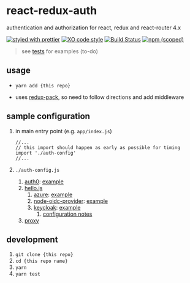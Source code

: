 # react-redux-auth

authentication and authorization for react, redux and react-router 4.x

[![styled with prettier](https://img.shields.io/badge/styled_with-prettier-ff69b4.svg)](https://github.com/prettier/prettier)
[![XO code style](https://img.shields.io/badge/code_style-XO-5ed9c7.svg)](https://github.com/sindresorhus/xo)
[![Build Status](https://travis-ci.org/the-watchmen/react-redux-auth.svg?branch=master)](https://travis-ci.org/the-watchmen/react-redux-auth)
[![npm (scoped)](https://img.shields.io/npm/v/@watchmen/react-redux-auth.svg)](https://img.shields.io/npm/v/@watchmen/react-redux-auth.svg)

> see [tests](test) for examples (to-do)

## usage

* `yarn add {this repo}`

* uses [redux-pack](https://github.com/lelandrichardson/redux-pack), so need to follow directions and add middleware

## sample configuration

1. in main entry point (e.g. `app/index.js`)
   ```
   //...
   // this import should happen as early as possible for timing
   import './auth-config'
   //...
   ```
1. `./auth-config.js`

   1. [auth0](https://auth0.com/): [example](example/auth-config.auth0.js)
   1. [hello.js](https://adodson.com/hello.js/)
      1. [azure](https://docs.microsoft.com/en-us/azure/active-directory/develop/active-directory-authentication-scenarios): [example](example/auth-config.hello.azure.js)
      1. [node-oidc-provider](https://github.com/panva/node-oidc-provider): [example](example/auth-config.hello.oidc.js)
      1. [keycloak](http://www.keycloak.org/): [example](example/auth-config.hello.keycloak.js)
         1. [configuration notes](keycloak.md)
   1. [proxy](example/auth-config.proxy.js)

## development

1. `git clone {this repo}`
1. `cd {this repo name}`
1. `yarn`
1. `yarn test`
